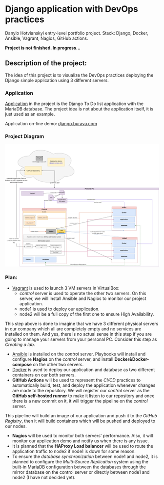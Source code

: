 # Django application with DevOps practices #
Danylo Hotvianskyi entry-level portfolio project. Stack: Django, Docker, Ansible, Vagrant, Nagios, GitHub actions.

**Project is not finished. In progress...**

## Description of the project: ##
The idea of this project is to visualize the DevOps practices deploying the Django simple application using 3 different servers.

### Application ###
[Application](vagrant/djangoapp/README.md) in the project is the Django To Do list application with the MariaDB database. The project idea is not about the application itself, it is just used as an example. 

Application on-line demo: [django.burava.com](https://django.burava.com)

### Project Diagram ###
![Image1](plan.png)

### Plan: ###
* [Vagrant](vagrant/README.md) is used to launch 3 VM servers in VirtualBox:
  * *control* server is used to operate the other two servers. On this server, we will install Ansible and Nagios to monitor our project application.
  * node1 is used to deploy our application. 
  * node2 will be a full copy of the first one to ensure High Availability.

This step above is done to imagine that we have 3 different physical servers in our company which all are completely empty and no services are installed on them. And yes, there is no actual sense in this step if you are going to manage your servers from your personal PC. Consider this step as *Creating a lab*.
* [Ansible](vagrant/ansible/README.md) is installed on the *control* server. Playbooks will install and configure **Nagios** on the *control* server, and install **Docker&Docker-compose** on the other two servers.
* [Docker](vagrant/djangoapp/README.md) is used to deploy our application and database as two different containers on our both servers.
* **GitHub Actions** will be used to represent the *CI/CD* practices to automatically build, test, and deploy the application whenever changes are made to the repository. We will register our *control* server as the **GitHub self-hosted runner** to make it listen to our repository and once there is a new commit on it, it will trigger the pipeline on the *control* server. 
 
This pipeline will build an image of our application and push it to the *GitHub Registry*, then it will build containers which will be pushed and deployed to our nodes. 
* **Nagios** will be used to monitor both servers' performance. Also, it will monitor our application demo and notify us when there is any issue.
* It is planned that the **HAProxy Load balancer** will be used to route the application traffic to node2 if node1 is down for some reason.
* To ensure the *database synchronization* between node1 and node2, it is planned to configure the *Multi-Source Replication* system using the built-in MariaDB configuration between the databases through the mirror database on the control server or directly between node1 and node2 (I have not decided yet).

